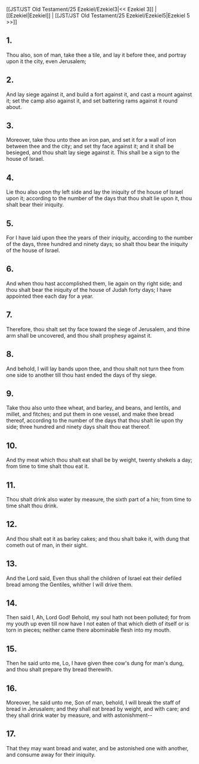 [[JST/JST Old Testament/25 Ezekiel/Ezekiel3|<< Ezekiel 3]] | [[Ezekiel|Ezekiel]] | [[JST/JST Old Testament/25 Ezekiel/Ezekiel5|Ezekiel 5 >>]]
## 1.
Thou also, son of man, take thee a tile, and lay it before thee, and portray upon it the city, even Jerusalem;
## 2.
And lay siege against it, and build a fort against it, and cast a mount against it; set the camp also against it, and set battering rams against it round about.
## 3.
Moreover, take thou unto thee an iron pan, and set it for a wall of iron between thee and the city; and set thy face against it; and it shall be besieged, and thou shalt lay siege against it. This shall be a sign to the house of Israel.
## 4.
Lie thou also upon thy left side and lay the iniquity of the house of Israel upon it; according to the number of the days that thou shalt lie upon it, thou shalt bear their iniquity.
## 5.
For I have laid upon thee the years of their iniquity, according to the number of the days, three hundred and ninety days; so shalt thou bear the iniquity of the house of Israel.
## 6.
And when thou hast accomplished them, lie again on thy right side; and thou shalt bear the iniquity of the house of Judah forty days; I have appointed thee each day for a year.
## 7.
Therefore, thou shalt set thy face toward the siege of Jerusalem, and thine arm shall be uncovered, and thou shalt prophesy against it.
## 8.
And behold, I will lay bands upon thee, and thou shalt not turn thee from one side to another till thou hast ended the days of thy siege.
## 9.
Take thou also unto thee wheat, and barley, and beans, and lentils, and millet, and fitches; and put them in one vessel, and make thee bread thereof, according to the number of the days that thou shalt lie upon thy side; three hundred and ninety days shalt thou eat thereof.
## 10.
And thy meat which thou shalt eat shall be by weight, twenty shekels a day; from time to time shalt thou eat it.
## 11.
Thou shalt drink also water by measure, the sixth part of a hin; from time to time shalt thou drink.
## 12.
And thou shalt eat it as barley cakes; and thou shalt bake it, with dung that cometh out of man, in their sight.
## 13.
And the Lord said, Even thus shall the children of Israel eat their defiled bread among the Gentiles, whither I will drive them.
## 14.
Then said I, Ah, Lord God! Behold, my soul hath not been polluted; for from my youth up even till now have I not eaten of that which dieth of itself or is torn in pieces; neither came there abominable flesh into my mouth.
## 15.
Then he said unto me, Lo, I have given thee cow\'s dung for man\'s dung, and thou shalt prepare thy bread therewith.
## 16.
Moreover, he said unto me, Son of man, behold, I will break the staff of bread in Jerusalem; and they shall eat bread by weight, and with care; and they shall drink water by measure, and with astonishment\--
## 17.
That they may want bread and water, and be astonished one with another, and consume away for their iniquity.

